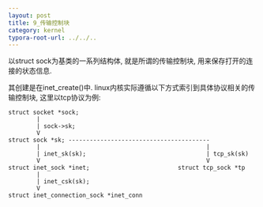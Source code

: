 ```yaml
---
layout: post
title: 9_传输控制块
category: kernel
typora-root-url: ../../..
---
```


以struct sock为基类的一系列结构体, 就是所谓的传输控制块, 用来保存打开的连接的状态信息.

其创建是在inet_create()中. linux内核实际遵循以下方式索引到具体协议相关的传输控制块, 这里以tcp协议为例:

```
struct socket *sock;
		|
		| sock->sk;
		V
struct sock *sk; ----------------------------------------
		|												|
		| inet_sk(sk);									| tcp_sk(sk)
		V												V
struct inet_sock *inet;							struct tcp_sock *tp
		|
		| inet_csk(sk);
		V
struct inet_connection_sock *inet_conn
```

